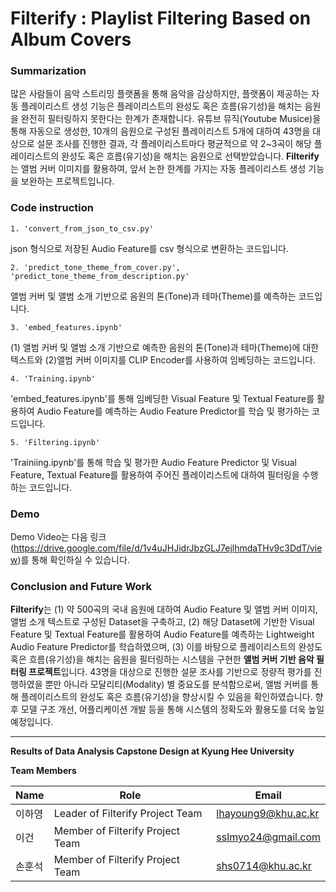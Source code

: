 # Filterify : Playlist Filtering Based on Album Covers

### Summarization

많은 사람들이 음악 스트리밍 플랫폼을 통해 음악을 감상하지만, 플랫폼이 제공하는 자동 플레이리스트 생성 기능은 플레이리스트의 완성도 혹은 흐름(유기성)을 해치는 음원을 완전히 필터링하지 못한다는 한계가 존재합니다. 유튜브 뮤직(Youtube Musice)을 통해 자동으로 생성한, 10개의 음원으로 구성된 플레이리스트 5개에 대하여 43명을 대상으로 설문 조사를 진행한 결과, 각 플레이리스트마다 평균적으로 약 2~3곡이 해당 플레이리스트의 완성도 혹은 흐름(유기성)을 해치는 음원으로 선택받았습니다. **Filterify**는 앨범 커버 이미지를 활용하여, 앞서 논한 한계를 가지는 자동 플레이리스트 생성 기능을 보완하는 프로젝트입니다. 


### Code instruction
```
1. 'convert_from_json_to_csv.py'
```

json 형식으로 저장된 Audio Feature를 csv 형식으로 변환하는 코드입니다. 

```
2. 'predict_tone_theme_from_cover.py', 'predict_tone_theme_from_description.py'
```

앨범 커버 및 앨범 소개 기반으로 음원의 톤(Tone)과 테마(Theme)를 예측하는 코드입니다.

```
3. 'embed_features.ipynb'
```

(1) 앨범 커버 및 앨범 소개 기반으로 예측한 음원의 톤(Tone)과 테마(Theme)에 대한 텍스트와 (2)앨범 커버 이미지를 CLIP Encoder를 사용하여 임베딩하는 코드입니다.

```
4. 'Training.ipynb'
```

'embed_features.ipynb'를 통해 임베딩한 Visual Feature 및 Textual Feature를 활용하여 Audio Feature를 예측하는 Audio Feature Predictor를 학습 및 평가하는 코드입니다.

```
5. 'Filtering.ipynb'
```

'Trainiing.ipynb'를 통해 학습 및 평가한 Audio Feature Predictor 및 Visual Feature, Textual Feature를 활용하여 주어진 플레이리스트에 대하여 필터링을 수행하는 코드입니다.


### Demo 

Demo Video는 다음 링크(https://drive.google.com/file/d/1v4uJHJidrJbzGLJ7ejlhmdaTHv9c3DdT/view)를 통해 확인하실 수 있습니다.


### Conclusion and Future Work

**Filterify**는 (1) 약 500곡의 국내 음원에 대하여 Audio Feature 및 앨범 커버 이미지, 앨범 소개 텍스트로 구성된 Dataset을 구축하고, (2) 해당 Dataset에 기반한 Visual Feature 및 Textual Feature를 활용하여 Audio Feature를 예측하는 Lightweight Audio Feature Predictor를 학습하였으며, (3) 이를 바탕으로 플레이리스트의 완성도 혹은 흐름(유기성)을 해치는 음원을 필터링하는 시스템을 구현한 **앨범 커버 기반 음악 필터링 프로젝트**입니다. 43명을 대상으로 진행한 설문 조사를 기반으로 정량적 평가를 진행하였을 뿐만 아니라 모달리티(Modality) 별 중요도를 분석함으로써, 앨범 커버를 통해 플레이리스트의 완성도 혹은 흐름(유기성)을 향상시킬 수 있음을 확인하였습니다. 향후 모델 구조 개선, 어플리케이션 개발 등을 통해 시스템의 정확도와 활용도를 더욱 높일 예정입니다.

* * *

**Results of Data Analysis Capstone Design at Kyung Hee University**

**Team Members**  

| Name   | Role                             | Email                     |
|--------|----------------------------------|---------------------------|
| 이하영 | Leader of Filterify Project Team | lhayoung9@khu.ac.kr       |
| 이건   | Member of Filterify Project Team | sslmyo24@gmail.com        |
| 손훈석 | Member of Filterify Project Team | shs0714@khu.ac.kr         |
